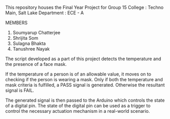 This repository houses the Final Year Project for Group 15
College : Techno Main, Salt Lake
Department : ECE - A

MEMBERS
1. Soumyarup Chatterjee
2. Shrijita Som
3. Sulagna Bhakta
4. Tanushree Nayak

The script developed as a part of this project detects the temperature and the presence of a face mask.

If the temperature of a person is of an allowable value, it moves on to checking if the person is wearing a mask.
Only if both the temperature and mask criteria is fulfilled, a PASS signal is generated. Otherwise the resultant signal is FAIL.

The generated signal is then passed to the Arduino which controls the state of a digital pin.
The state of the digital pin can be used as a trigger to control the necessary actuation mechanism in a real-world scenario.
